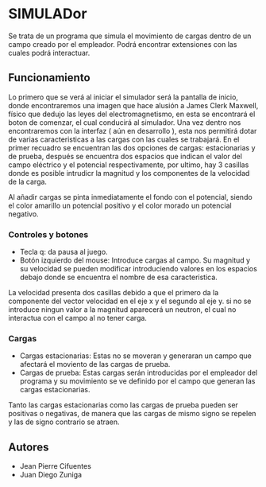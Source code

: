 # SIMULADor
Se trata de un programa que simula el movimiento de cargas dentro de un campo creado por el empleador. Podrá encontrar extensiones 
con las cuales podrá interactuar.


## Funcionamiento
Lo primero que se verá al iniciar el simulador será la pantalla de inicio, donde encontraremos una imagen que hace alusión a James Clerk
Maxwell, físico que dedujo las leyes del electromagnetismo, en esta se encontrará el boton de comenzar, el cual conducirá al simulador.
Una vez dentro nos encontraremos con la interfaz ( aún en desarrollo ), esta nos permitirá dotar de varias caracteristicas a las cargas
con las cuales se trabajará. En el primer recuadro se encuentran las dos opciones de cargas: estacionarias y de prueba, después se encuentra
dos espacios que indican el valor del campo eléctrico y el potencial respectivamente, por ultimo, hay 3 casillas donde es posible intrudicr
la magnitud y los componentes de la velocidad de la carga.

Al añadir cargas se pinta inmediatamente el fondo con el potencial, siendo el color amarillo un potencial positivo y el color morado un 
potencial negativo.

### Controles y botones
  * Tecla q: da pausa al juego.
  * Botón izquierdo del mouse: Introduce cargas al campo. Su magnitud y su velocidad se pueden modificar introduciendo valores en los 
  espacios debajo donde se encuentra el nombre de esa caracteristica. 
  
  La velocidad presenta dos casillas debido a que el primero da la componente del vector velocidad en el eje x y el segundo al eje y. si
  no se introduce ningun valor a la magnitud aparecerá un neutron, el cual no interactua con el campo al no tener carga.


### Cargas

  * Cargas estacionarias: Estas no se moveran y generaran un campo que afectará el moviento de las cargas de prueba.
  * Cargas de prueba: Estas cargas serán introducidas por el empleador del programa y su movimiento se ve definido por el campo que 
   generan las cargas estacionarias.

Tanto las cargas estacionarias como las cargas de prueba pueden ser positivas o negativas, de manera que las cargas de mismo signo
se repelen y las de signo contrario se atraen. 


## Autores
- Jean Pierre Cifuentes
- Juan Diego Zuniga 
